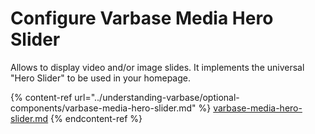 # Configure Varbase Media Hero Slider

Allows to display video and/or image slides. It implements the universal "Hero Slider" to be used in your homepage.

{% content-ref url="../understanding-varbase/optional-components/varbase-media-hero-slider.md" %}
[varbase-media-hero-slider.md](../understanding-varbase/optional-components/varbase-media-hero-slider.md)
{% endcontent-ref %}
